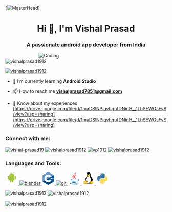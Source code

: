 [![MasterHead](https://1.bp.blogspot.com/-7A4WynwLsMw/XbBpCXG8fHI/AAAAAAAAMt4/uOa1bpLskYgrwGbllhSu2SDj_Mig8SXJQCLcBGAsYHQ/s1600/2000_600px.gif)]
<h1 align="center">Hi 👋, I'm Vishal Prasad</h1>
<h3 align="center">A passionate android app developer from India</h3>
<img align="right" alt="Coding" width="400 src="https://i.pinimg.com/originals/41/7e/be/417ebee986aec41629278b1e04cfbfe9.gif">

<p align="left"> <img src="https://komarev.com/ghpvc/?username=vishalprasad1912&label=Profile%20views&color=0e75b6&style=flat" alt="vishalprasad1912" /> </p>

<p align="left"> <a href="https://github.com/ryo-ma/github-profile-trophy"><img src="https://github-profile-trophy.vercel.app/?username=vishalprasad1912" alt="vishalprasad1912" /></a> </p>

- 🌱 I’m currently learning **Android Studio**

- 📫 How to reach me **vishalprasad7851@gmail.com**

- 📄 Know about my experiences [https://drive.google.com/file/d/1maDSlNPiqvhgufDNinH__1LhSEWOsFvS/view?usp=sharing](https://drive.google.com/file/d/1maDSlNPiqvhgufDNinH__1LhSEWOsFvS/view?usp=sharing)

<h3 align="left">Connect with me:</h3>
<p align="left">
<a href="https://linkedin.com/in/vishal-prasad19" target="blank"><img align="center" src="https://raw.githubusercontent.com/rahuldkjain/github-profile-readme-generator/master/src/images/icons/Social/linked-in-alt.svg" alt="vishal-prasad19" height="30" width="40" /></a>
<a href="https://instagram.com/vishalprasad1912" target="blank"><img align="center" src="https://raw.githubusercontent.com/rahuldkjain/github-profile-readme-generator/master/src/images/icons/Social/instagram.svg" alt="vishalprasad1912" height="30" width="40" /></a>
<a href="https://www.codechef.com/users/vp1912" target="blank"><img align="center" src="https://cdn.jsdelivr.net/npm/simple-icons@3.1.0/icons/codechef.svg" alt="vp1912" height="30" width="40" /></a>
<a href="https://www.leetcode.com/vishalprasad1912" target="blank"><img align="center" src="https://raw.githubusercontent.com/rahuldkjain/github-profile-readme-generator/master/src/images/icons/Social/leet-code.svg" alt="vishalprasad1912" height="30" width="40" /></a>
</p>

<h3 align="left">Languages and Tools:</h3>
<p align="left"> <a href="https://developer.android.com" target="_blank" rel="noreferrer"> <img src="https://raw.githubusercontent.com/devicons/devicon/master/icons/android/android-original-wordmark.svg" alt="android" width="40" height="40"/> </a> <a href="https://www.blender.org/" target="_blank" rel="noreferrer"> <img src="https://download.blender.org/branding/community/blender_community_badge_white.svg" alt="blender" width="40" height="40"/> </a> <a href="https://www.w3schools.com/cpp/" target="_blank" rel="noreferrer"> <img src="https://raw.githubusercontent.com/devicons/devicon/master/icons/cplusplus/cplusplus-original.svg" alt="cplusplus" width="40" height="40"/> </a> <a href="https://git-scm.com/" target="_blank" rel="noreferrer"> <img src="https://www.vectorlogo.zone/logos/git-scm/git-scm-icon.svg" alt="git" width="40" height="40"/> </a> <a href="https://www.java.com" target="_blank" rel="noreferrer"> <img src="https://raw.githubusercontent.com/devicons/devicon/master/icons/java/java-original.svg" alt="java" width="40" height="40"/> </a> <a href="https://www.linux.org/" target="_blank" rel="noreferrer"> <img src="https://raw.githubusercontent.com/devicons/devicon/master/icons/linux/linux-original.svg" alt="linux" width="40" height="40"/> </a> <a href="https://www.python.org" target="_blank" rel="noreferrer"> <img src="https://raw.githubusercontent.com/devicons/devicon/master/icons/python/python-original.svg" alt="python" width="40" height="40"/> </a> </p>

<p><img align="left" src="https://github-readme-stats.vercel.app/api/top-langs?username=vishalprasad1912&show_icons=true&locale=en&layout=compact" alt="vishalprasad1912" /></p>

<p>&nbsp;<img align="center" src="https://github-readme-stats.vercel.app/api?username=vishalprasad1912&show_icons=true&locale=en" alt="vishalprasad1912" /></p>

<p><img align="center" src="https://github-readme-streak-stats.herokuapp.com/?user=vishalprasad1912&" alt="vishalprasad1912" /></p>
